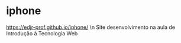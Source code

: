 # iphone
https://edjr-prof.github.io/iphone/ \n
Site desenvolvimento na aula de Introdução à Tecnologia Web
